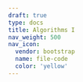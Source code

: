 ```yaml
---
draft: true
type: docs
title: Algorithms I
nav_weight: 500
nav_icon:
  vendor: bootstrap
  name: file-code
  color: 'yellow'
---
```

